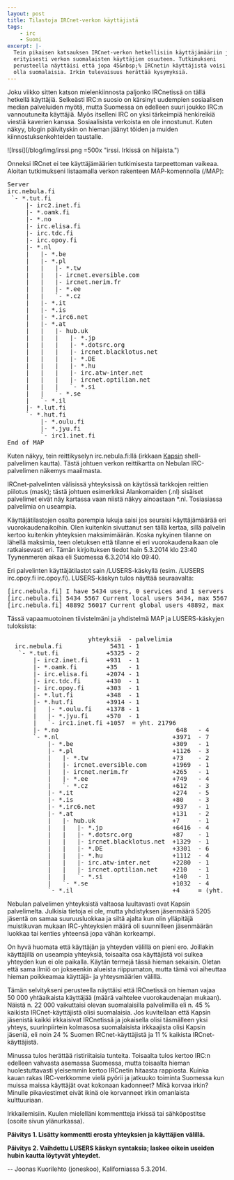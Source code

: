 ```yaml
---
layout: post
title: Tilastoja IRCnet-verkon käyttäjistä
tags:
    - irc
    - Suomi
excerpt: |-
  Tein pikaisen katsauksen IRCnet-verkon hetkellisiin käyttäjämääriin ja
  erityisesti verkon suomalaisten käyttäjien osuuteen. Tutkimukseni
  perusteella näyttäisi että jopa 45&nbsp;% IRCnetin käyttäjistä voisi
  olla suomalaisia. Irkin tulevaisuus herättää kysymyksiä.
---
```


Joku viikko sitten katson mielenkiinnosta paljonko IRCnetissä on tällä hetkellä
käyttäjiä. Selkeästi IRC:n suosio on kärsinyt uudempien sosiaalisen median
palveluiden myötä, mutta Suomessa on edelleen suuri joukko IRC:n vannoutuneita
käyttäjiä. Myös itselleni IRC on yksi tärkeimpiä henkireikiä viestiä kaverien
kanssa. Sosiaalisista verkoista en ole innostunut. Kuten näkyy, blogin
päivityskin on hieman jäänyt töiden ja muiden kiinnostuksenkohteiden taustalle.

![Irssi](/blog/img/irssi.png =500x "irssi. Irkissä on hiljaista.")

Onneksi IRCnet ei tee käyttäjämäärien tutkimisesta tarpeettoman vaikeaa.
Aloitan tutkimukseni listaamalla verkon rakenteen MAP-komennolla (/MAP):

<pre>
Server 
irc.nebula.fi 
 `- *.tut.fi 
     |- irc2.inet.fi 
     |- *.oamk.fi 
     |- *.no 
     |- irc.elisa.fi 
     |- irc.tdc.fi 
     |- irc.opoy.fi 
     |- *.nl 
     |   |- *.be 
     |   |- *.pl 
     |   |   |- *.tw 
     |   |   |- ircnet.eversible.com 
     |   |   |- ircnet.nerim.fr 
     |   |   |- *.ee 
     |   |   `- *.cz 
     |   |- *.it 
     |   |- *.is 
     |   |- *.irc6.net 
     |   |- *.at 
     |   |   |- hub.uk 
     |   |   |   |- *.jp 
     |   |   |   |- *.dotsrc.org 
     |   |   |   |- ircnet.blacklotus.net 
     |   |   |   |- *.DE 
     |   |   |   |- *.hu 
     |   |   |   |- irc.atw-inter.net 
     |   |   |   |- ircnet.optilian.net 
     |   |   |   `- *.si 
     |   |   `- *.se 
     |   `- *.il 
     |- *.lut.fi 
     `- *.hut.fi 
         |- *.oulu.fi 
         |- *.jyu.fi 
         `- irc1.inet.fi 
End of MAP 
</pre>

Kuten näkyy, tein reittikyselyn irc.nebula.fi:llä (irkkaan [Kapsin][kapsi]
shell-palvelimen kautta). Tästä johtuen verkon reittikartta on Nebulan
IRC-palvelimen näkemys maailmasta.

IRCnet-palvelinten välisissä yhteyksissä on käytössä tarkkojen reittien piilotus (mask); tästä johtuen esimerkiksi Alankomaiden (.nl) sisäiset palvelimet eivät näy kartassa vaan niistä näkyy ainoastaan *.nl. Tosiasiassa palvelimia on useampia.

Käyttäjätilastojen osalta parempia lukuja saisi jos seuraisi käyttäjämäärää eri
vuorokaudenaikoihin. Olen kuitenkin sivuttanut sen tällä kertaa, sillä palvelin
kertoo kuitenkin yhteyksien maksimimäärän. Koska nykyinen tilanne on lähellä
maksimia, teen oletuksen että tilanne ei eri vuorokaudenaikaan ole
ratkaisevasti eri. Tämän kirjoituksen tiedot hain 5.3.2014 klo 23:40
Tyynenmeren aikaa eli Suomessa 6.3.2014 klo 09:40.

Eri palvelinten käyttäjätilastot sain /LUSERS-käskyllä (esim. /LUSERS
irc.opoy.fi irc.opoy.fi). LUSERS-käskyn tulos näyttää seuraavalta:

<pre>
[irc.nebula.fi] I have 5434 users, 0 services and 1 servers
[irc.nebula.fi] 5434 5567 Current local users 5434, max 5567
[irc.nebula.fi] 48892 56017 Current global users 48892, max 56017
</pre>

Tässä vapaamuotoinen tiivistelmäni ja yhdistelmä MAP ja LUSERS-käskyjen
tuloksista:

<pre>
                      yhteyksiä  - palvelimia
  irc.nebula.fi             5431 - 1
   `- *.tut.fi             +5325 - 2
       |- irc2.inet.fi     +931  - 1
       |- *.oamk.fi        +35   - 1
       |- irc.elisa.fi     +2074 - 1
       |- irc.tdc.fi       +430  - 1
       |- irc.opoy.fi      +303  - 1
       |- *.lut.fi         +348  - 1
       |- *.hut.fi         +3914 - 1
       |   |- *.oulu.fi    +1378 - 1
       |   |- *.jyu.fi     +570  - 1
       |   `- irc1.inet.fi +1057  = yht. 21796
       |- *.no                                648   - 4
       `- *.nl                               +3971  - 7
           |- *.be                           +309   - 1
           |- *.pl                           +1126  - 3
           |   |- *.tw                       +73    - 2
           |   |- ircnet.eversible.com       +1969  - 1
           |   |- ircnet.nerim.fr            +265   - 1
           |   |- *.ee                       +749   - 4
           |   `- *.cz                       +612   - 3
           |- *.it                           +274   - 5
           |- *.is                           +80    - 3
           |- *.irc6.net                     +937   - 1
           |- *.at                           +131   - 2
           |   |- hub.uk                     +7     - 1
           |   |   |- *.jp                   +6416  - 4
           |   |   |- *.dotsrc.org           +87    - 1
           |   |   |- ircnet.blacklotus.net  +1329  - 1
           |   |   |- *.DE                   +3301  - 6
           |   |   |- *.hu                   +1112  - 4
           |   |   |- irc.atw-inter.net      +2280  - 1
           |   |   |- ircnet.optilian.net    +210   - 1
           |   |   `- *.si                   +140   - 1
           |   `- *.se                       +1032  - 4
           `- *.il                           +4     = (yht. 27062)
</pre>

Nebulan palvelimen yhteyksistä valtaosa luultavasti ovat Kapsin palvelimelta.
Julkisia tietoja ei ole, mutta yhdistyksen jäsenmäärä 5205 jäsentä on samaa
suuruusluokkaa ja siltä ajalta kun olin ylläpitäjä muistikuvan mukaan
IRC-yhteyksien määrä oli suunnilleen jäsenmäärän luokkaa tai kenties yhteensä
jopa vähän korkeampi.

On hyvä huomata että käyttäjän ja yhteyden välillä on pieni ero. Joillakin
käyttäjillä on useampia yhteyksiä, toisaalta osa käyttäjistä voi sulkea
yhteyden kun ei ole paikalla. Käytän termejä tässä hieman sekaisin. Oletan että
sama ilmiö on jokseenkin alueista riippumaton, mutta tämä voi aiheuttaa hieman
poikkeamaa käyttäjä- ja yhteysmäärien välillä.

Tämän selvitykseni perusteella näyttäisi että IRCnetissä on hieman vajaa
50&nbsp;000 yhtäaikaista käyttäjää (määrä vaihtelee vuorokaudenajan mukaan).
Näistä n. 22&nbsp;000 vaikuttaisi olevan suomalaisilla palvelimilla eli n.
45&nbsp;% kaikista IRCnet-käyttäjistä olisi suomalaisia. Jos kuvitellaan että
Kapsin jäsenistä kaikki irkkaisivat IRCnetissä ja jokaisella olisi täsmälleen
yksi yhteys, suurinpiirtein kolmasosa suomalaisista irkkaajista olisi Kapsin
jäseniä, eli noin 24&nbsp;% Suomen IRCnet-käyttäjistä ja 11&nbsp;% kaikista
IRCnet-käyttäjistä.

Minussa tulos herättää ristiriitaisia tunteita. Toisaalta tulos kertoo IRC:n
edelleen vahvasta asemassa Suomessa, mutta toisaalta hieman huolestuttavasti
yleisemmin kertoo IRCnetin hitaasta rappiosta. Kuinka kauan rakas IRC-verkkomme
vielä pyörii ja jatkuuko toiminta Suomessa kun muissa maissa käyttäjät ovat
kokonaan kadonneet? Mikä korvaa irkin? Minulle pikaviestimet eivät ikinä ole
korvanneet irkin omanlaista kulttuuriaan.

Irkkailemisiin. Kuulen mielelläni kommentteja irkissä tai sähköpostitse (osoite sivun ylänurkassa).

**Päivitys 1. Lisätty kommentti erosta yhteyksien ja käyttäjien välillä.**

**Päivitys 2. Vaihdettu LUSERS käskyn syntaksia; laskee oikein useiden hubin
kautta löytyvät yhteydet.**

-- Joonas Kuorilehto (joneskoo), Kaliforniassa 5.3.2014.

[kapsi]: http://www.kapsi.fi/ (Kapsi Internet-käyttäjät ry)
